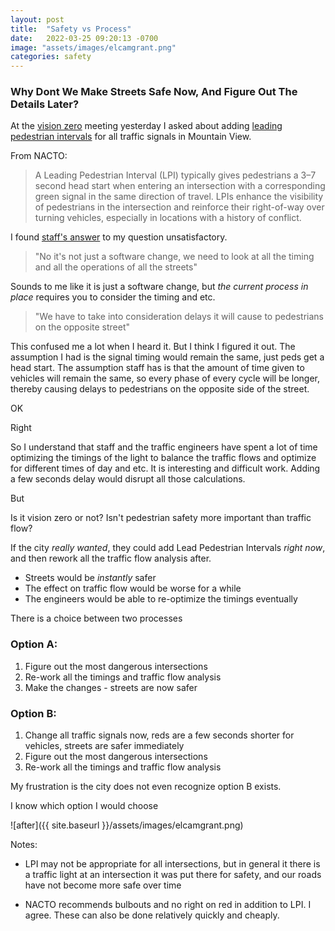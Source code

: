 ```yaml
---
layout: post
title:  "Safety vs Process"
date:   2022-03-25 09:20:13 -0700
image: "assets/images/elcamgrant.png"
categories: safety
---
```


### Why Dont We Make Streets Safe Now, And Figure Out The Details Later?

At the [vision zero](https://www.mountainview.gov/depts/pw/transport/walkingandbicycling/vision_zero.asp) meeting yesterday I asked about adding [leading pedestrian intervals](https://nacto.org/publication/urban-street-design-guide/intersection-design-elements/traffic-signals/leading-pedestrian-interval/) for all traffic signals in Mountain View.


From NACTO:

> A Leading Pedestrian Interval (LPI) typically gives pedestrians a 3–7 second head start when entering an intersection with a corresponding green signal in the same direction of travel.
> LPIs enhance the visibility of pedestrians in the intersection and reinforce their right-of-way over turning vehicles, especially in locations with a history of conflict.


I found [staff's answer](https://youtu.be/WZkIZDwQFOY?t=5801) to my question unsatisfactory.

> "No it's not just a software change, we need to look at all the timing and all the operations of all the streets"

Sounds to me like it is just a software change, but _the current process in place_ requires you to consider the timing and etc.

> "We have to take into consideration delays it will cause to pedestrians on the opposite street"

This confused me a lot when I heard it. But I think I figured it out. The assumption I had is the signal timing would remain the same, just peds get a head start.
The assumption staff has is that the amount of time given to vehicles will remain the same, so every phase of every cycle will be longer, thereby causing delays to pedestrians on the opposite side of the street.

OK

Right

So I understand that staff and the traffic engineers have spent a lot of time optimizing the timings of the light to balance the traffic flows and optimize for different times of day and etc.
It is interesting and difficult work. Adding a few seconds delay would disrupt all those calculations.

But

Is it vision zero or not? Isn't pedestrian safety more important than traffic flow?

If the city _really wanted_, they could add Lead Pedestrian Intervals _right now_, and then rework all the traffic flow analysis after.

* Streets would be _instantly_ safer
* The effect on traffic flow would be worse for a while
* The engineers would be able to re-optimize the timings eventually

There is a choice between two processes

### Option A:

1. Figure out the most dangerous intersections
2. Re-work all the timings and traffic flow analysis
3. Make the changes - streets are now safer

### Option B:

1. Change all traffic signals now, reds are a few seconds shorter for vehicles, streets are safer immediately
2. Figure out the most dangerous intersections
3. Re-work all the timings and traffic flow analysis

My frustration is the city does not even recognize option B exists.

I know which option I would choose

![after]({{ site.baseurl }}/assets/images/elcamgrant.png)

Notes:

* LPI may not be appropriate for all intersections, but in general it there is a traffic light at an intersection it was put there for safety, and our roads have not become more safe over time

* NACTO recommends bulbouts and no right on red in addition to LPI. I agree. These can also be done relatively quickly and cheaply.
